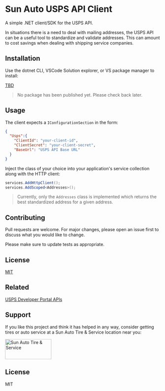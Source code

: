 # Sun Auto USPS API Client

A simple .NET client/SDK for the USPS API.

In situations there is a need to deal with mailing addresses, the USPS API can be a useful tool to standardize and validate addresses. This can amount to cost savings when dealing with shipping service companies.


## Installation

Use the dotnet CLI, VSCode Solution explorer, or VS package manager to install:

[TBD](https:///)

> No package has been published yet. Please check back later.

## Usage

The client expects a `IConfigurationSection` in the form:

```json
{
  "Usps":{
    "ClientId": "your-client-id",
    "ClientSecret": "your-client-secret",
    "BaseUrl": "USPS API Base URL"
  }
}
```

Inject the class of your choice into your application's service collection along with the HTTP client:
```csharp
services.AddHttpClient();
services.AddScoped<Addresses>();
```

> Currently, only the `Addresses` class is implemented which returns the best standardized address for a given address.

## Contributing

Pull requests are welcome. For major changes, please open an issue first to discuss what you would like to change.

Please make sure to update tests as appropriate.

## License

[MIT](https://choosealicense.com/licenses/mit/)

## Related

[USPS Developer Portal APIs](https://developer.usps.com/apis/)

## Support

If you like this project and think it has helped in any way, consider getting tires or auto service at a Sun Auto Tire & Service location near you:

<a href="https://sun.auto/home" target="_blank"><img src="https://sun.auto/wp-content/themes/sun-auto/images/logo_sunauto.png" alt="Sun Auto Tire & Service" width="150" height="65"/></a>

## License

MIT
